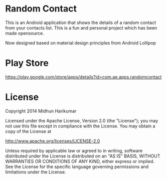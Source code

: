 Random Contact
==============

This is an Android application that shows the details of a random contact from your contacts list. This is a fun and personal project which has been made opensource.

Now designed based on material design principles from Android Lollipop

Play Store
==========
https://play.google.com/store/apps/details?id=com.ae.apps.randomcontact

License
=======
Copyright 2014 Midhun Harikumar

Licensed under the Apache License, Version 2.0 (the "License"); you may not use this file except in compliance with the License. You may obtain a copy of the License at

http://www.apache.org/licenses/LICENSE-2.0

Unless required by applicable law or agreed to in writing, software distributed under the License is distributed on an "AS IS" BASIS, WITHOUT WARRANTIES OR CONDITIONS OF ANY KIND, either express or implied. See the License for the specific language governing permissions and limitations under the License.
